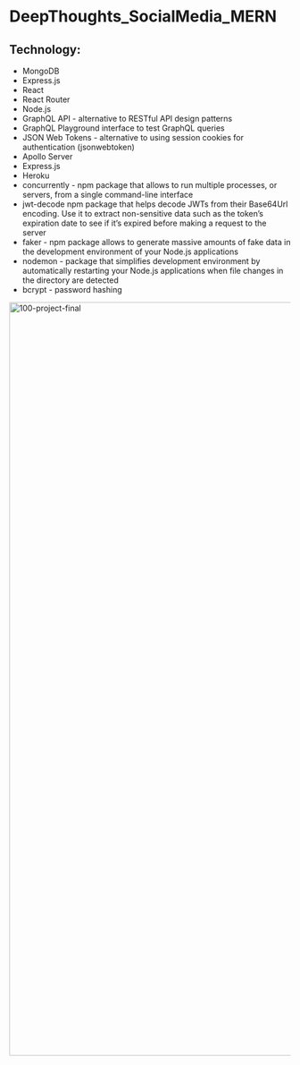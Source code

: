 # DeepThoughts_SocialMedia_MERN

## Technology:
- MongoDB
- Express.js
- React
- React Router
- Node.js
- GraphQL API - alternative to RESTful API design patterns
- GraphQL Playground interface to test  GraphQL queries
- JSON Web Tokens -  alternative to using session cookies for authentication (jsonwebtoken)
- Apollo Server
- Express.js
- Heroku
- concurrently - npm package that allows to run multiple processes, or servers, from a single command-line interface
- jwt-decode  npm package that helps decode JWTs from their Base64Url encoding. Use it to extract non-sensitive data such as the token’s expiration date to see if it’s expired before making a request to the server
- faker - npm package allows to generate massive amounts of fake data in the development environment of your Node.js applications
- nodemon - package that simplifies development environment by automatically restarting your Node.js applications when file changes in the directory are detected
- bcrypt - password hashing

<img width="1347" alt="100-project-final" src="https://user-images.githubusercontent.com/80685266/160249045-5ca0e6dc-4eac-48fd-a5f7-83075c93d3cc.png">
